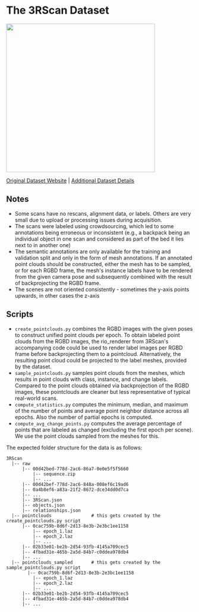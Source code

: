 # The 3RScan Dataset

<img src=./../../images/3RScan.png width="400"/>

[Original Dataset Website](https://github.com/WaldJohannaU/3RScan) | [Additional Dataset Details](https://hpicgs.github.io/multi-temporal-point-cloud-datasets-survey/details/3RScan)

## Notes
  - Some scans have no rescans, alignment data, or labels. Others are very small due to upload or processing issues during acquisition.
  - The scans were labeled using crowdsourcing, which led to some annotations being erroneous or inconsistent (e.g., a backpack being an individual object in one scan and considered as part of the bed it lies next to in another one)
  - The semantic annotations are only available for the training and validation split and only in the form of mesh annotations. If an annotated point clouds should be constructed, either the mesh has to be sampled, or for each RGBD frame, the mesh's instance labels have to be rendered from the given camera pose and subsequently combined with the result of backprojecting the RGBD frame.
  - The scenes are not oriented consistently - sometimes the y-axis points upwards, in other cases the z-axis


## Scripts
* `create_pointclouds.py` combines the RGBD images with the given poses to construct unified point clouds per epoch. To obtain labeled point clouds from the RGBD images, the rio_renderer from 3RScan's accompanying code could be used to render label images per RGBD frame before backprojecting them to a pointcloud. Alternatively, the resulting point cloud could be projected to the label meshes, provided by the dataset.
* `sample_pointclouds.py` samples point clouds from the meshes, which results in point clouds with class, instance, and change labels. Compared to the point clouds obtained via backprojection of the RGBD images, these pointclouds are cleaner but less representative of typical real-world scans.
* `compute_statistics.py` computes the minimum, median, and maximum of the number of points and average point neighbor distance across all epochs. Also the number of partial epochs is computed.
* `compute_avg_change_points.py` computes the average percentage of points that are labeled as changed (excluding the first epoch per scene). We use the point clouds sampled from the meshes for this.


The expected folder structure for the data is as follows:

```
3RScan
  |-- raw
      |-- 00d42bed-778d-2ac6-86a7-0e0e5f5f5660
          |-- sequence.zip
          |-- ...
      |-- 00d42bef-778d-2ac6-848a-008ef6c19ad6
      |-- 0a4b8ef6-a83a-21f2-8672-dce34dd0d7ca
      |-- ...
      |-- 3RScan.json
      |-- objects.json
      |-- relationships.json
  |-- pointclouds               # this gets created by the create_pointclouds.py script
      |-- 0cac759b-8d6f-2d13-8e3b-2e3bc1ee1158
          |-- epoch_1.laz
          |-- epoch_2.laz
          |-- ...
      |-- 02b33e01-be2b-2d54-93fb-4145a709cec5
      |-- 4fbad31e-465b-2a5d-84b7-c0ddea978db4
      |-- ...
  |-- pointclouds_sampled       # this gets created by the sample_pointclouds.py script
        |-- 0cac759b-8d6f-2d13-8e3b-2e3bc1ee1158
          |-- epoch_1.laz
          |-- epoch_2.laz
          |-- ...
      |-- 02b33e01-be2b-2d54-93fb-4145a709cec5
      |-- 4fbad31e-465b-2a5d-84b7-c0ddea978db4
      |-- ...
```